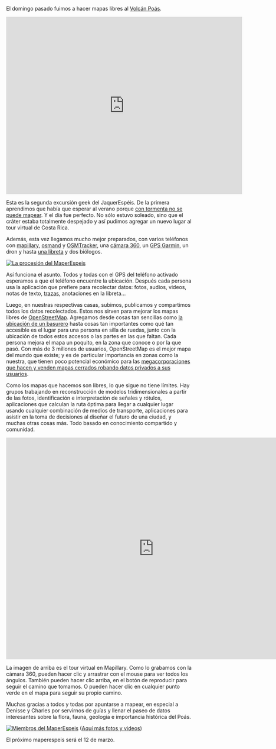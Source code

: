 El domingo pasado fuimos a hacer mapas libres al
[Volcán Poás](https://es.wikipedia.org/wiki/Volc%C3%A1n_Po%C3%A1s).

<iframe width="640" height="480" src="https://embed-v1.mapillary.com/embed?version=1&filter=%5B%22all%22%5D&map_filter=%5B%22all%22%5D&image_key=BHp7eM8RAbbhkLWc6XyR6g&client_id=WHJxWW40RWhyVGR6ajVEci1saHZNUTozZDQ5NjRmM2I4ZjBiNjc2&style=photo" frameborder="0"></iframe>

Esta es la segunda excursión geek del JaquerEspéis. De la primera aprendimos
que había que esperar al verano porque
[con tormenta no se puede mapear](https://archive.org/download/jaquerespeis-mapas/photo484953803566260.jpg).
Y el día fue perfecto. No sólo estuvo soleado, sino que el cráter estaba
totalmente despejado y así pudimos agregar un nuevo lugar al tour virtual de
Costa Rica.

Además, esta vez llegamos mucho mejor preparados, con varios teléfonos con
[mapillary](https://www.mapillary.com/), [osmand](http://osmand.net/) y
[OSMTracker](http://wiki.openstreetmap.org/wiki/OSMTracker_(Android)), una
[cámara 360](https://theta360.com/en/), un
[GPS Garmin](https://buy.garmin.com/en-US/US/p/140022), un dron y hasta
[una libreta](https://twitter.com/elotrojames) y dos biólogos.

[![La procesión del MaperEspeis](https://archive.org/download/maperespeis-poas/image20170226_104505408.jpg)](https://archive.org/download/maperespeis-poas/image20170226_104505408.jpg)

Así funciona el asunto. Todos y todas con el GPS del teléfono activado
esperamos a que el teléfono encuentre la ubicación. Después cada persona usa la
aplicación que prefiere para recolectar datos: fotos, audios, videos, notas de
texto, [trazas](https://es.wikipedia.org/wiki/GPX), anotaciones en la libreta...

Luego, en nuestras respectivas casas, subimos, publicamos y compartimos todos
los datos recolectados. Estos nos sirven para mejorar los mapas libres de
[OpenStreetMap](https://es.wikipedia.org/wiki/OpenStreetMap). Agregamos desde
cosas tan sencillas como
[la ubicación de un basurero](https://archive.org/download/maperespeis-poas/20170226_105554.jpg)
hasta cosas tan importantes como qué tan accesible es el lugar para una persona
en silla de ruedas, junto con la ubicación de todos estos accesos o las partes
en las que faltan. Cada persona mejora el mapa un poquito, en la zona que
conoce o por la que pasó. Con más de 3 millones de usuarios, OpenStreetMap es
el mejor mapa del mundo que existe; y es de particular importancia en zonas
como la nuestra, que tienen poco potencial económico para las
[megacorporaciones que hacen y venden mapas cerrados robando datos privados a sus usuarios](https://en.wikipedia.org/wiki/Don't_be_evil#The_End_of_.22Don.27t_Be_Evil.22).

Como los mapas que hacemos son libres, lo que sigue no tiene límites. Hay
grupos trabajando en reconstrucción de modelos tridimensionales a partir de las
fotos, identificación e interpretación de señales y rótulos, aplicaciones que
calculan la ruta óptima para llegar a cualquier lugar usando cualquier
combinación de medios de transporte, aplicaciones para asistir en la toma de
decisiones al diseñar el futuro de una ciudad, y muchas otras cosas más. Todo
basado en conocimiento compartido y comunidad.

<iframe width="800" height="600" src="https://embed-v1.mapillary.com/embed?version=1&filter=%5B%22all%22%5D&map_filter=%5B%22all%22%5D&image_key=dYPJnZINW7nHTEgJ7g9OEA&client_id=WHJxWW40RWhyVGR6ajVEci1saHZNUTozZDQ5NjRmM2I4ZjBiNjc2&style=classic" frameborder="0"></iframe>

La imagen de arriba es el tour virtual en Mapillary. Como
lo grabamos con la cámara 360, pueden hacer clic y arrastrar con el mouse para
ver todos los ángulos. También pueden hacer clic arriba, en el botón de
reproducir para seguir el camino que tomamos. O pueden hacer clic en cualquier
punto verde en el mapa para seguir su propio camino.

Muchas gracias a todos y todas por apuntarse a mapear, en especial a Denisse y
Charles por servirnos de guías y llenar el paseo de datos interesantes sobre la
flora, fauna, geología e importancia histórica del Poás.

[![Miembros del MaperEspeis](https://archive.org/download/maperespeis-poas/20170226_110006.jpg)](https://archive.org/download/maperespeis-poas/20170226_110006.jpg)
([Aquí más fotos y videos](https://archive.org/details/maperespeis-poas))

El próximo maperespeis será el 12 de marzo.
